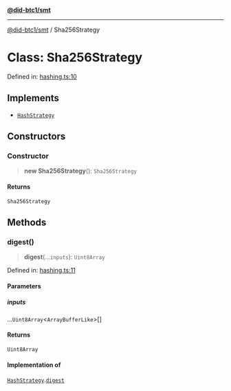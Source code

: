 [**@did-btc1/smt**](../README.md)

***

[@did-btc1/smt](../globals.md) / Sha256Strategy

# Class: Sha256Strategy

Defined in: [hashing.ts:10](https://github.com/dcdpr/did-btc1-js/blob/4ab6f9915d95beed9bc633644c9db1539395f512/packages/smt/src/hashing.ts#L10)

## Implements

- [`HashStrategy`](../interfaces/HashStrategy.md)

## Constructors

### Constructor

> **new Sha256Strategy**(): `Sha256Strategy`

#### Returns

`Sha256Strategy`

## Methods

### digest()

> **digest**(...`inputs`): `Uint8Array`

Defined in: [hashing.ts:11](https://github.com/dcdpr/did-btc1-js/blob/4ab6f9915d95beed9bc633644c9db1539395f512/packages/smt/src/hashing.ts#L11)

#### Parameters

##### inputs

...`Uint8Array`\<`ArrayBufferLike`\>[]

#### Returns

`Uint8Array`

#### Implementation of

[`HashStrategy`](../interfaces/HashStrategy.md).[`digest`](../interfaces/HashStrategy.md#digest)
